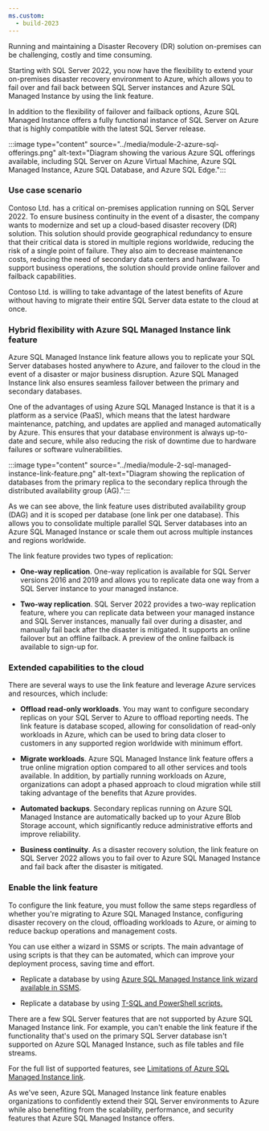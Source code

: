 ```yaml
---
ms.custom:
  - build-2023
---
```

Running and maintaining a Disaster Recovery (DR) solution on-premises can be challenging, costly and time consuming.

Starting with SQL Server 2022, you now have the flexibility to extend your on-premises disaster recovery environment to Azure, which allows you to fail over and fail back between SQL Server instances and Azure SQL Managed Instance by using the link feature.

In addition to the flexibility of failover and failback options, Azure SQL Managed Instance offers a fully functional instance of SQL Server on Azure that is highly compatible with the latest SQL Server release.

:::image type="content" source="../media/module-2-azure-sql-offerings.png" alt-text="Diagram showing the various Azure SQL offerings available, including SQL Server on Azure Virtual Machine, Azure SQL Managed Instance, Azure SQL Database, and Azure SQL Edge.":::

### Use case scenario

Contoso Ltd. has a critical on-premises application running on SQL Server 2022. To ensure business continuity in the event of a disaster, the company wants to modernize and set up a cloud-based disaster recovery (DR) solution. This solution should provide geographical redundancy to ensure that their critical data is stored in multiple regions worldwide, reducing the risk of a single point of failure. They also aim to decrease maintenance costs, reducing the need of secondary data centers and hardware. To support business operations, the solution should provide online failover and failback capabilities.

Contoso Ltd. is willing to take advantage of the latest benefits of Azure without having to migrate their entire SQL Server data estate to the cloud at once.

### Hybrid flexibility with Azure SQL Managed Instance link feature

Azure SQL Managed Instance link feature allows you to replicate your SQL Server databases hosted anywhere to Azure, and failover to the cloud in the event of a disaster or major business disruption. Azure SQL Managed Instance link also ensures seamless failover between the primary and secondary databases.

One of the advantages of using Azure SQL Managed Instance is that it is a platform as a service (PaaS), which means that the latest hardware maintenance, patching, and updates are applied and managed automatically by Azure. This ensures that your database environment is always up-to-date and secure, while also reducing the risk of downtime due to hardware failures or software vulnerabilities.

:::image type="content" source="../media/module-2-sql-managed-instance-link-feature.png" alt-text="Diagram showing the replication of databases from the primary replica to the secondary replica through the distributed availability group (AG).":::

As we can see above, the link feature uses distributed availability group (DAG) and it is scoped per database (one link per one database). This allows you to consolidate multiple parallel SQL Server databases into an Azure SQL Managed Instance or scale them out across multiple instances and regions worldwide.

The link feature provides two types of replication:

- **One-way replication**. One-way replication is available for SQL Server versions 2016 and 2019 and allows you to replicate data one way from a SQL Server instance to your managed instance. 

- **Two-way replication**. SQL Server 2022 provides a two-way replication feature, where you can replicate data between your managed instance and SQL Server instances, manually fail over during a disaster, and manually fail back after the disaster is mitigated. It supports an online failover but an offline failback. A preview of the online failback is available to sign-up for.

### Extended capabilities to the cloud

There are several ways to use the link feature and leverage Azure services and resources, which include:

- **Offload read-only workloads**. You may want to configure secondary replicas on your SQL Server to Azure to offload reporting needs. The link feature is database scoped, allowing for consolidation of read-only workloads in Azure, which can be used to bring data closer to customers in any supported region worldwide with minimum effort.

- **Migrate workloads**. Azure SQL Managed Instance link feature offers a true online migration option compared to all other services and tools available. In addition, by partially running workloads on Azure, organizations can adopt a phased approach to cloud migration while still taking advantage of the benefits that Azure provides.

- **Automated backups**. Secondary replicas running on Azure SQL Managed Instance are automatically backed up to your Azure Blob Storage account, which significantly reduce administrative efforts and improve reliability.

- **Business continuity**. As a disaster recovery solution, the link feature on SQL Server 2022 allows you to fail over to Azure SQL Managed Instance and fail back after the disaster is mitigated.

### Enable the link feature

To configure the link feature, you must follow the same steps regardless of whether you're migrating to Azure SQL Managed Instance, configuring disaster recovery on the cloud, offloading workloads to Azure, or aiming to reduce backup operations and management costs.

You can use either a wizard in SSMS or scripts. The main advantage of using scripts is that they can be automated, which can improve your deployment process, saving time and effort. 

- Replicate a database by using [Azure SQL Managed Instance link wizard available in SSMS](/azure/azure-sql/managed-instance/managed-instance-link-use-ssms-to-replicate-database).

- Replicate a database by using [T-SQL and PowerShell scripts.](/azure/azure-sql/managed-instance/managed-instance-link-use-scripts-to-replicate-database)

There are a few SQL Server features that are not supported by Azure SQL Managed Instance link. For example, you can't enable the link feature if the functionality that's used on the primary  SQL Server database isn't supported on Azure SQL Managed Instance, such as file tables and file streams.

For the full list of supported features, see [Limitations of Azure SQL Managed Instance link](/azure/azure-sql/managed-instance/managed-instance-link-feature-overview?#limitations).

As we've seen, Azure SQL Managed Instance link feature enables organizations to confidently extend their SQL Server environments to Azure while also benefiting from the scalability, performance, and security features that Azure SQL Managed Instance offers.
